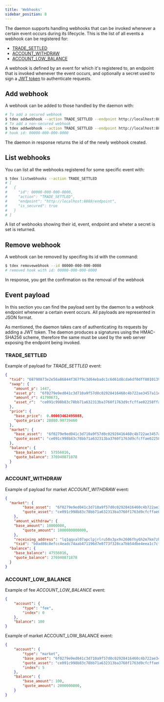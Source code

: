 ```yaml
---
title: 'Webhooks'
sidebar_position: 8
---
```


The daemon supports handling webhooks that can be invoked whenever a certain event occurs during its lifecycle. This is the list of all events a webhook can be registered for:

* [TRADE_SETTLED](#event-payload "trade_settled")
* [ACCOUNT_WITHDRAW](#event-payload "account_withdraw")
* [ACCOUNT_LOW_BALANCE](#event-payload "account_low_balance")

A webhook is defined by an event for which it's registered to, an endpoint that is invoked whenever the event occurs, and optionally a secret used to sign a [JWT token](https://jwt.io/introduction) to authenticate requests.

## Add webhook

A webhook can be added to those handled by the daemon with:

```bash
# To add a secured webhook
$ tdex addwebhook --action TRADE_SETTLED --endpoint http://localhost:8888/endpoint --secret supersecret
# To add a non-secured webhook
$ tdex addwebhook --action TRADE_SETTLED --endpoint http://localhost:8888/endpoint
# hook id: 00000-000-000-0000
```

The daemon in response returns the id of the newly webhook created.

## List webhooks

You can list all the webhooks registered for some specific event with:

```bash
$ tdex listwebhooks --action TRADE_SETTLED
# [
#   {
#     "id": 00000-000-000-0000,
#     "action": "TRADE_SETTLED",
#     "endpoint": "http://localhost:8888/endpoint",
#     "is_secured": true
#   }
# ]
```

A list of webhooks showing their id, event, endpoint and wheter a secret is set is returned.

## Remove webhook

A webhook can be removed by specifing its id with the command:

```bash
$ tdex removewebhook --id 00000-000-000-0000
# removed hook with id: 00000-000-000-0000
```

In response, you get the confirmation os the removal of the webhook

## Event payload

In this section you can find the payload sent by the daemon to a webhook endpoint whenever a certain event occurs. All payloads are represented in JSON format.

As mentioned, the daemon takes care of authenticating its requests by adding a JWT token. The daemon produces a signatures using the HMAC-SHA256 scheme, therefore the same must be used by the web server exposing the endpoint being invoked.

### TRADE_SETTLED

Example of payload for *TRADE_SETTLED* event:

```json
{
  "txid": "68790873e2e56a86844f367f9c3d64ebadc1c6d61d8cda6df0dff8010139ea95",
  "swap": {
    "amount_p": 1447,
    "asset_p":  "6f0279e9ed041c3d710a9f57d0c02928416460c4b722ae3457a11eec381c526d",
    "amount_r": 41790673,
    "asset_r":  "ce091c998b83c78bb71a632313ba3760f1763d9cfcffae02258ffa9865a37bd2"
  },
  "price": {
    "base_price":  0.00003462495088,
    "quote_price": 28880.90739460
  },
  "market": {
    "base_asset":  "6f0279e9ed041c3d710a9f57d0c02928416460c4b722ae3457a11eec381c526d",
    "quote_asset": "ce091c998b83c78bb71a632313ba3760f1763d9cfcffae02258ffa9865a37bd2"
  },
  "balance": {
    "base_balance":  57556016,
    "quote_balance": 376940871878
  }
}
```

### ACCOUNT_WITHDRAW

Example of payload for market *ACCOUNT_WITHDRAW* event:

```json
{
  "market": {
		"base_asset":  "6f0279e9ed041c3d710a9f57d0c02928416460c4b722ae3457a11eec381c526d",
		"quote_asset": "ce091c998b83c78bb71a632313ba3760f1763d9cfcffae02258ffa9865a37bd2"
	},
	"amount_withdraw": {
    "base_amount": 10000000,
		"quote_amount": 1000000000000,
	},
	"receiving_address": "lq1qqval07apclpjrlru50x3px9x2606fhy6h2m7km7zhgxjmqf8kxzm36mn7hxypzcuw7nk0mt25a658nzlysvjkkejc4kcuxqsc",
	"txid": "b0ad86c8efcc4eadc74aab471196d7e0773f328ca7bb54dbe4eea1c7cf8c7445",
  "balance": {
    "base_balance": 47556016,
    "quote_balance": 276940871878
  }
}
```

### ACCOUNT_LOW_BALANCE

Example of fee *ACCOUNT_LOW_BALANCE* event:

```json
{
	"account": {
		"type": "fee",
		"index": 0
	},
	"balance": 100
}

```

Example of market ACCOUNT_LOW_BALANCE event:


```json
{
	"account": {
		"type": "market",
		"base_asset": "6f0279e9ed041c3d710a9f57d0c02928416460c4b722ae3457a11eec381c526d",
		"quote_asset": "ce091c998b83c78bb71a632313ba3760f1763d9cfcffae02258ffa9865a37bd2",
		"index": 5
	},
	"balance": {
		"base_amount": 100,
		"quote_amount": 2000000000,
	}
}

```


